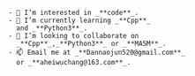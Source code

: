 ```- 👋 Hi, I’m _**@52DiannaoJun**_
- 👀 I’m interested in _**code**_.
- 🌱 I’m currently learning _**Cpp**_ 
  and _**Python3**_.
- 💞️ I’m looking to collaborate on 
  _**Cpp**_,_**Python3**_ or _**MASM**_.
- 📫 Email me at _**Dannaojun520@gmail.com**_ 
  or _**aheiwuchang@163.com**_.
```
<!---
52DiannaoJun/52DiannaoJun is a ✨ special ✨ repository because its `README.md` (this file) appears on your GitHub profile.
You can click the Preview link to take a look at your changes.
--->
